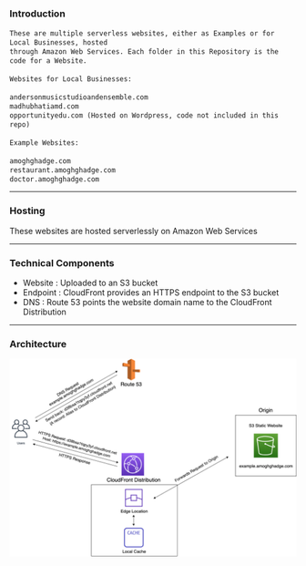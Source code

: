 ### Introduction
    These are multiple serverless websites, either as Examples or for Local Businesses, hosted 
    through Amazon Web Services. Each folder in this Repository is the code for a Website.
    
    Websites for Local Businesses:

    andersonmusicstudioandensemble.com
    madhubhatiamd.com
    opportunityedu.com (Hosted on Wordpress, code not included in this repo)

    Example Websites:
    
    amoghghadge.com
    restaurant.amoghghadge.com
    doctor.amoghghadge.com
___________________________________________________________________________________________________

### Hosting
These websites are hosted serverlessly on Amazon Web Services <br>

___________________________________________________________________________________________________

### Technical Components
   
- Website               : Uploaded to an S3 bucket<br>
- Endpoint               : CloudFront provides an HTTPS endpoint to the S3 bucket<br>
- DNS                    : Route 53 points the website domain name to the CloudFront Distribution<br>

___________________________________________________________________________________________________

### Architecture
![Architecture](Website_Backend.png)

